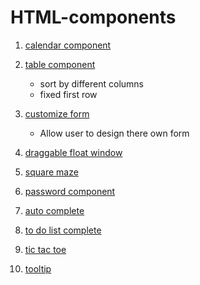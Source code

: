 # HTML-components
1. [calendar component](calendar/index.html)

2. [table component](sortedTable/index.html)
   * sort by different columns
   * fixed first row

3. [customize form](customize_form/index.html)
   * Allow user to design there own form

4. [draggable float window](float_drag_window/index.html)

5. [square maze](square_with_commands/index.html)

6. [password component](password/home.html)

7. [auto complete](auto-complete/index.html)

8. [to do list complete](to-do-list/index.html)

9. [tic tac toe](TicTacToe/index.html)

10. [tooltip](tooltip/index.html)
